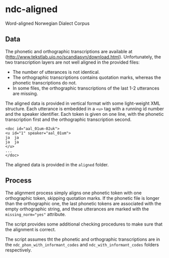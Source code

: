 # ndc-aligned
Word-aligned Norwegian Dialect Corpus

## Data

The phonetic and orthographic transcriptions are available at (http://www.tekstlab.uio.no/scandiasyn/download.html). Unfortunately, the two transcription layers are not well aligned in the provided files:
- The number of utterances is not identical.
- The orthographic transcriptions contains quotation marks, whereas the phonetic transcriptions do not.
- In some files, the orthographic transcriptions of the last 1-2 utterances are missing.

The aligned data is provided in vertical format with some light-weight XML structure. Each utterance is embedded in a `<u>` tag with a running id number and the speaker identifier. Each token is given on one line, with the phonetic transcription first and the orthographic transcription second.

```
<doc id="aal_01um-02uk">
<u id="1" speaker="aal_01um">
ja	ja
ja	ja
</u>
...
</doc>
```

The aligned data is provided in the `aligned` folder.

## Process

The alignment process simply aligns one phonetic token with one orthographic token, skipping quotation marks. If the phonetic file is longer than the orthographic one, the last phonetic tokens are associated with the empty orthographic string, and these utterances are marked with the `missing_norm="yes"` attribute.

The script provides some additional checking procedures to make sure that the alignment is correct.

The script assumes tht the phonetic and orthographic transcriptions are in the `ndc_phon_with_informant_codes` and `ndc_with_informant_codes` folders respectively.

